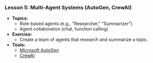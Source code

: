 ### **Lesson 5: Multi-Agent Systems (AutoGen, CrewAI)**  
- **Topics:**  
  - Role-based agents (e.g., "Researcher," "Summarizer")  
  - Agent collaboration (chat, function calling)  
- **Exercise:**  
  - Create a team of agents that research and summarize a topic.  
- **Tools:**  
  - [Microsoft AutoGen](https://microsoft.github.io/autogen/)  
  - [CrewAI](https://crewai.com/)  
